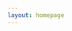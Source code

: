```yaml
---
layout: homepage
---
```

<div id="instantill"></div>
<script src="https://dev.instantill.org/embed.js"></script>
<script>_oab=instantill({api: 'https://dev.api.cottagelabs.com/service/oab', uid: "Ayt7Hf4FXwLprbQX7", config: {"ill_form":"https://josephmcarthur.github.io/ill-covid/submit","sid":"where","doi":"doi","year":"year","book":"https://josephmcarthur.github.io/ill-covid/book","time":"a few days","problem_email":"ifladdrs@gmail.com","norequests":true,"say_paper":true,"advancedform":"https://josephmcarthur.github.io/ill-covid/paper","owner":"joe+iflav2@openaccessbutton.org", "css_off":true}});</script>
<br><br><br><br>
